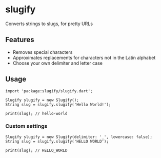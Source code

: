 # slugify

Converts strings to slugs, for pretty URLs

## Features

* Removes special characters
* Approximates replacements for characters not in the Latin alphabet
* Choose your own delimiter and letter case

## Usage

    import 'package:slugify/slugify.dart';
    
    Slugify slugify = new Slugify();
    String slug = slugify.slugify('Hello World!');

    print(slug); // hello-world

### Custom settings

    Slugify slugify = new Slugify(delimiter: '_', lowercase: false);
    String slug = slugify.slugify('HELLO WORLD');
    
    print(slug); // HELLO_WORLD
